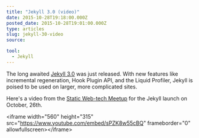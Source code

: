 ```yaml
---
title: "Jekyll 3.0 (video)"
date: 2015-10-28T19:18:00.000Z
posted_date: 2015-10-28T19:01:00.000Z
type: articles
slug: jekyll-30-video
source:

tool:
  - Jekyll
---
```

The long awaited [Jekyll 3.0](http://jekyllrb.com/news/2015/10/26/jekyll-3-0-released/) was just released. With new features like incremental regeneration, Hook Plugin API, and the Liquid Profiler, Jekyll is poised to be used on larger, more complicated sites.

Here&#39;s a video from the [Static Web-tech Meetup](http://www.staticwebtech.com/presentations/launching-jekyll-3.0/) for the Jekyll launch on October, 26th.

&lt;iframe width=&quot;560&quot; height=&quot;315&quot; src=&quot;https://www.youtube.com/embed/sPZK8w55cBQ&quot; frameborder=&quot;0&quot; allowfullscreen&gt;&lt;/iframe&gt;

